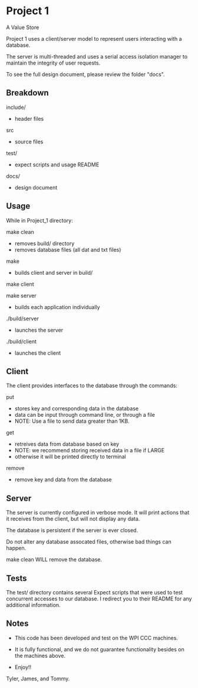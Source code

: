 # Project 1
A Value Store

Project 1 uses a client/server model to represent users interacting with a database.

The server is multi-threaded and uses a serial access isolation manager to maintain
the integrity of user requests.

To see the full design document, please review the folder "docs".

## Breakdown

include/

- header files

src

- source files

test/

- expect scripts and usage README

docs/

- design document

## Usage
While in Project_1 directory:

make clean

- removes build/ directory
- removes database files (all dat and txt files)

make

- builds client and server in build/

make client

make server

- builds each application individually

./build/server

- launches the server

./build/client <server ip>

- launches the client

## Client
The client provides interfaces to the database through the commands:
	
put

- stores key and corresponding data in the database
- data can be input through command line, or through a file
- NOTE: Use a file to send data greater than 1KB.

get

- retreives data from database based on key
- NOTE: we recommend storing received data in a file if LARGE
- otherwise it will be printed directly to terminal

remove

- remove key and data from the database

## Server
The server is currently configured in verbose mode. It will print actions
that it receives from the client, but will not display any data.

The database is persistent if the server is ever closed. 

Do not alter any database assocated files, otherwise bad things can happen.

make clean WILL remove the database.

## Tests
The test/ directory contains several Expect scripts that were used to test
concurrent accesses to our database. I redirect you to their README for any
additional information.

## Notes
- This code has been developed and test on the WPI CCC machines.
- It is fully functional, and we do not guarantee functionality
	besides on the machines above.

- Enjoy!!

Tyler, James, and Tommy.


